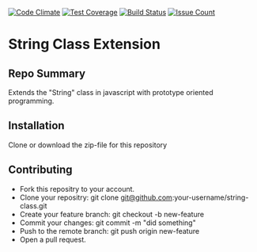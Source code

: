 [![Code Climate](https://codeclimate.com/github/andela-sayidu/string-class/badges/gpa.svg)](https://codeclimate.com/github/andela-sayidu/string-class)
[![Test Coverage](https://codeclimate.com/github/andela-sayidu/string-class/badges/coverage.svg)](https://codeclimate.com/github/andela-sayidu/string-class/coverage)
[![Build Status](https://travis-ci.org/andela-sayidu/string-class.svg?branch=dev)](https://travis-ci.org/andela-sayidu/string-class)
[![Issue Count](https://codeclimate.com/github/andela-sayidu/string-class/badges/issue_count.svg)](https://codeclimate.com/github/andela-sayidu/string-class)

# String Class Extension
## Repo Summary

Extends the "String" class in javascript with prototype oriented programming.

## Installation
Clone or download the zip-file for this repository

## Contributing

* Fork this repositry to your account.
* Clone your repositry: git clone git@github.com:your-username/string-class.git
* Create your feature branch: git checkout -b new-feature
* Commit your changes: git commit -m "did something"
* Push to the remote branch: git push origin new-feature
* Open a pull request.
